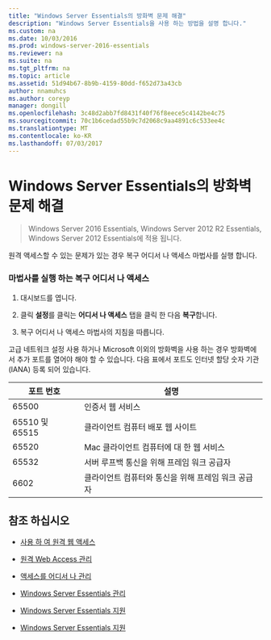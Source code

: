 ```yaml
---
title: "Windows Server Essentials의 방화벽 문제 해결"
description: "Windows Server Essentials을 사용 하는 방법을 설명 합니다."
ms.custom: na
ms.date: 10/03/2016
ms.prod: windows-server-2016-essentials
ms.reviewer: na
ms.suite: na
ms.tgt_pltfrm: na
ms.topic: article
ms.assetid: 51d94b67-8b9b-4159-80dd-f652d73a43cb
author: nnamuhcs
ms.author: coreyp
manager: dongill
ms.openlocfilehash: 3c48d2abb7fd8431f40f76f8eece5c4142be4c75
ms.sourcegitcommit: 70c1b6cedad55b9c7d2068c9aa4891c6c533ee4c
ms.translationtype: MT
ms.contentlocale: ko-KR
ms.lasthandoff: 07/03/2017
---
```

# <a name="troubleshoot-your-firewall-in-windows-server-essentials"></a>Windows Server Essentials의 방화벽 문제 해결
 
>Windows Server 2016 Essentials, Windows Server 2012 R2 Essentials, Windows Server 2012 Essentials에 적용 됩니다.
  
 원격 액세스할 수 있는 문제가 있는 경우 복구 어디서 나 액세스 마법사를 실행 합니다.  
  
### <a name="to-run-the-repair-anywhere-access-wizard"></a>마법사를 실행 하는 복구 어디서 나 액세스  
  
1.  대시보드를 엽니다.  
  
2.  클릭 **설정**를 클릭는 **어디서 나 액세스** 탭을 클릭 한 다음 **복구**합니다.  
  
3.  복구 어디서 나 액세스 마법사의 지침을 따릅니다.  
  
 고급 네트워크 설정 사용 하거나 Microsoft 이외의 방화벽을 사용 하는 경우 방화벽에서 추가 포트를 열어야 해야 할 수 있습니다. 다음 표에서 포트도 인터넷 할당 숫자 기관 (IANA) 등록 되어 있습니다.  
  
|포트 번호|설명|  
|-----------------|-----------------|  
|65500|인증서 웹 서비스|  
|65510 및 65515|클라이언트 컴퓨터 배포 웹 사이트|  
|65520|Mac 클라이언트 컴퓨터에 대 한 웹 서비스|  
|65532|서버 루프백 통신을 위해 프레임 워크 공급자|  
|6602|클라이언트 컴퓨터와 통신을 위해 프레임 워크 공급자|  
  
## <a name="see-also"></a>참조 하십시오  
  
-   [사용 하 여 원격 웹 액세스](../use/Use-Remote-Web-Access-in-Windows-Server-Essentials.md)  
  
-   [원격 Web Access 관리](../manage/Manage-Remote-Web-Access-in-Windows-Server-Essentials.md)  
  
-   [액세스를 어디서 나 관리](../manage/Manage-Anywhere-Access-in-Windows-Server-Essentials.md)  
  
-   [Windows Server Essentials 관리](../manage/Manage-Windows-Server-Essentials.md)  
  

-   [Windows Server Essentials 지원](Support-Windows-Server-Essentials.md)

-   [Windows Server Essentials 지원](../support/Support-Windows-Server-Essentials.md)

